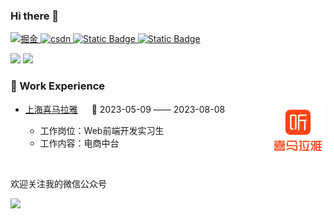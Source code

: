 ### Hi there 👋

<p align='left'>
    <a href="https://juejin.cn/user/149971265135181" target="_blank">
        <img src="https://camo.githubusercontent.com/9821a4e51ae50288fbbbdd813221feb753321c2027eb71d654aee5c55999db2c/68747470733a2f2f696d672e736869656c64732e696f2f62616467652f6a75656a696e2de68e98e987912d626c75652e737667" alt="掘金" data-canonical-src="https://img.shields.io/badge/juejin-掘金-blue.svg">
    </a>
    <a href="https://blog.csdn.net/chenwenqqqq?type=blog" target="_blank">
        <img src="https://camo.githubusercontent.com/0610cb9553d193b79695fa9f7df01b856b4c1fd3b6fa8db40bfee17cd1a1cc9c/68747470733a2f2f696d672e736869656c64732e696f2f62616467652f6373646e2d4353444e2d7265642e737667" alt="csdn" data-canonical-src="https://img.shields.io/badge/csdn-CSDN-red.svg">
    </a>
    <a href="https://segmentfault.com/u/cwl_622f25b83670f/articles" target="_blank">
        <img alt="Static Badge" src="https://img.shields.io/badge/segmentfault-%E6%80%9D%E5%90%A6-green">
    </a>
    <a href="https://www.zhihu.com/people/chen11-24" target="_blank">
        <img alt="Static Badge" src="https://img.shields.io/badge/zhihu-%E7%9F%A5%E4%B9%8E-blue">
    </a>
</p>


<p align='left'>
    <a src='https://juejin.cn/user/149971265135181/posts'>
        <img src='https://stats.justsong.cn/api/juejin?id=149971265135181&theme=radical'>
    </a>
     <a src='https://github.com/chenwll'>
        <img src='https://github-readme-stats.vercel.app/api?username=chenwll&show_icons=true&theme=radical'>
    </a>
</p>

<tr>
<td>

### 🏢 Work Experience

<img align="right" width="88" src="./assets/ximalaya.png" />

- [上海喜马拉雅](https://www.ximalaya.com/) &emsp; 📌 2023-05-09 —— 2023-08-08
  
  - 工作岗位：Web前端开发实习生
  - 工作内容：电商中台

</td>
</tr>

<br />

欢迎关注我的微信公众号
<p dir='auto'>
<img src='./assets/wechat.png' width="50%">
</p>



<!--
**chenwll/chenwll** is a ✨ _special_ ✨ repository because its `README.md` (this file) appears on your GitHub profile.

Here are some ideas to get you started:

- 🔭 I’m currently working on ...
- 🌱 I’m currently learning ...
- 👯 I’m looking to collaborate on ...
- 🤔 I’m looking for help with ...
- 💬 Ask me about ...
- 📫 How to reach me: ...
- 😄 Pronouns: ...
- ⚡ Fun fact: ...
-->
